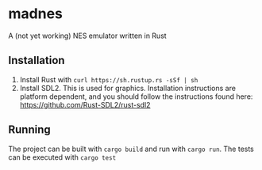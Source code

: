 # madnes
A (not yet working) NES emulator written in Rust

## Installation

1) Install Rust with `curl https://sh.rustup.rs -sSf | sh`
2) Install SDL2. This is used for graphics. Installation instructions are platform dependent, and you should follow the instructions found here: https://github.com/Rust-SDL2/rust-sdl2

## Running

The project can be built with `cargo build` and run with `cargo run`.
The tests can be executed with `cargo test`

